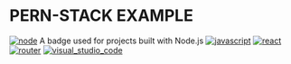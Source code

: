 # PERN-STACK EXAMPLE

[![node](./src/node.svg)](https://badges.aleen42.com/src/node.svg) A badge used for projects built with Node.js
[![javascript](./src/javascript.svg)](https://badges.aleen42.com/src/javascript.svg)
[![react](./src/react.svg)](https://badges.aleen42.com/src/react.svg)
[![router](./src/router.svg)](https://badges.aleen42.com/src/router.svg)
[![visual_studio_code](./src/visual_studio_code.svg)](https://badges.aleen42.com/src/visual_studio_code.svg)
